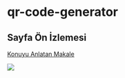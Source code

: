 # qr-code-generator

## Sayfa Ön İzlemesi 

[Konuyu Anlatan Makale](https://lnkd.in/d4BsPns3)

![](https://i.ibb.co/5RhhwH1/qr-resim.png)
